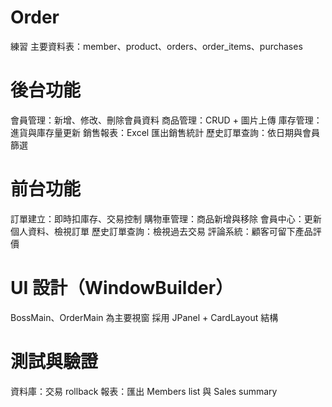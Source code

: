 # Order
練習
主要資料表：member、product、orders、order_items、purchases

# 後台功能
會員管理：新增、修改、刪除會員資料
商品管理：CRUD + 圖片上傳
庫存管理：進貨與庫存量更新
銷售報表：Excel 匯出銷售統計
歷史訂單查詢：依日期與會員篩選

# 前台功能
訂單建立：即時扣庫存、交易控制
購物車管理：商品新增與移除
會員中心：更新個人資料、檢視訂單
歷史訂單查詢：檢視過去交易
評論系統：顧客可留下產品評價

# UI 設計（WindowBuilder）
BossMain、OrderMain 為主要視窗
採用 JPanel + CardLayout 結構

# 測試與驗證
資料庫：交易 rollback
報表：匯出 Members list 與 Sales summary
